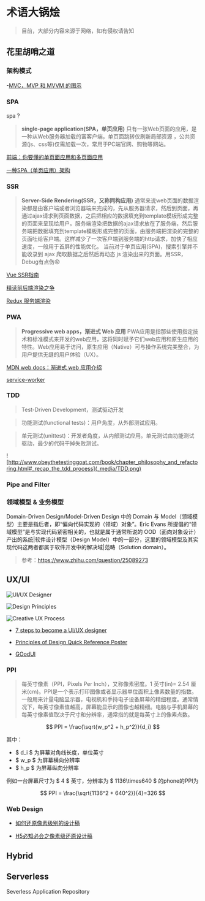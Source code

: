 # 术语大锅烩

>目前，大部分内容来源于网络，如有侵权请告知

## 花里胡哨之道

### 架构模式

-[MVC，MVP 和 MVVM 的图示](http://www.ruanyifeng.com/blog/2015/02/mvcmvp_mvvm.html)

### SPA

spa？

>**single-page application(SPA，单页应用)**
>只有一张Web页面的应用，是一种从Web服务器加载的富客户端，单页面跳转仅刷新局部资源 ，公共资源(js、css等)仅需加载一次，常用于PC端官网、购物等网站。

[前端：你要懂的单页面应用和多页面应用](https://juejin.im/post/5a0ea4ec6fb9a0450407725c)

[一种SPA（单页应用）架构](https://github.com/livoras/blog/issues/3)

### SSR

>**Server-Side Rendering(SSR，又称同构应用)**
>通常来说web页面的数据渲染都是由客户端或者浏览器端来完成的，先从服务器请求，然后到页面，再通过ajax请求到页面数据，之后把相应的数据填充到template模板形成完整的页面来呈现给用户。服务端渲染把数据的ajax请求放在了服务端，然后服务端把数据填充到template模板形成完整的页面，由服务端把渲染的完整的页面吐给客户端。这样减少了一次客户端到服务端的http请求，加快了相应速度，一般用于首屏的性能优化。
>当前对于单页应用(SPA)，搜索引擎并不能收录到 ajax 爬取数据之后然后再动态 js 渲染出来的页面。用SSR，Debug有点伤😟

[Vue SSR指南](https://ssr.vuejs.org/zh/)

[精读前后端渲染之争](https://github.com/camsong/blog/issues/8)

[Redux 服务端渲染](https://www.redux.org.cn/docs/recipes/ServerRendering.html)

### PWA

>**Progressive web apps，渐进式 Web 应用**
>PWA应用是指那些使用指定技术和标准模式来开发的web应用，这将同时赋予它们web应用和原生应用的特性。Web应用易于访问，原生应用（Native）可与操作系统完美整合，为用户提供无缝的用户体验（UX）。

[MDN web docs：渐进式 web 应用介绍](https://developer.mozilla.org/zh-CN/docs/Web/Progressive_web_apps/Introduction)

[service-worker](https://developers.google.com/web/fundamentals/primers/service-workers)

### TDD

>Test-Driven Development，测试驱动开发

>功能测试(functional tests)：用户角度，从外部测试应用。

>单元测试(unittest)：开发者角度，从内部测试应用。单元测试由功能测试驱动，最少的代码干掉失败测试。

![http://www.obeythetestinggoat.com/book/chapter_philosophy_and_refactoring.html#_recap_the_tdd_process](_media/TDD.png)

### Pipe and Filter

### 领域模型 & 业务模型

Domain-Driven Design/Model-Driven Design 中的 Domain 与 Model（领域模型）主要是指后者，即“偏向代码实现的（领域）对象”。Eric Evans 所提倡的“领域模型”是与实现代码紧密相关的，也就是属于通常所说的 OOD（面向对象设计）产出的系统|软件设计模型（Design Model）中的一部分，这里的领域模型及其实现代码这两者都属于软件开发中的解决域|范畴（Solution domain）。

> 参考：https://www.zhihu.com/question/25089273

## UX/UI

![UI/UX Designer](https://img.vim-cn.com/fb/de0173478bfa210942fc057dfd54ff8ed74017.png)

![Design Principles](https://img.vim-cn.com/5d/140f4e4fe5718d19aa5d1611851833c511ce75.jpg)

![Creative UX Process](https://img.vim-cn.com/ac/ee0a1f1c717ee1be4b9896d48715edc441b751.jpg)


- [7 steps to become a UI/UX designer](https://blog.nicolesaidy.com/7-steps-to-become-a-ui-ux-designer-8beed7639a95)

- [Principles of Design Quick Reference Poster](https://paper-leaf.com/blog/2012/10/principles-of-design-quick-reference-poster/)

- [GOodUI](https://goodui.org/#ideas-1)

### PPI

>每英寸像素（PPI，Pixels Per Inch），又称像素密度。1 英寸(in)= 2.54 厘米(cm)。PPI是一个表示打印图像或者显示器单位面积上像素数量的指数。一般用来计量电脑显示器，电视机和手持电子设备屏幕的精细程度。通常情况下，每英寸像素值越高，屏幕能显示的图像也越精细。电脑与手机屏幕的每英寸像素值取决于尺寸和分辨率，通常指的就是每英寸上的像素点数。

$$ PPI = \frac{\sqrt{w_p^2 + h_p^2}}{d_i} $$

其中：

- $ d_i $ 为屏幕对角线长度，单位英寸
- $ w_p $ 为屏幕横向分辨率
- $ h_p $ 为屏幕纵向分辨率

例如一台屏幕尺寸为 $ 4 $ 英寸，分辨率为 $ 1136\times640 $ 的phone的PPI为

$$ PPI = \frac{\sqrt{1136^2 + 640^2}}{4}=326 $$

### Web Design

- [如何还原像素级别的设计稿](https://yujiangshui.com/how-to-restore-the-design-draft-pixel-level/#%E4%BD%BF%E7%94%A8%E9%A9%AC%E5%85%8B%E9%B3%97%E9%87%8F%E5%8F%96%E7%B2%BE%E5%87%86%E5%B0%BA%E5%AF%B8)

- [H5必知必会之像素级还原设计稿](https://mp.weixin.qq.com/s?__biz=MzUxMTcwOTM4Mg==&mid=2247485119&idx=1&sn=54ef947dd075141b6d95475b0fd65009&chksm=f96edf16ce1956005cbeeb39701964b36b0bc646dac3641d0a3646b26e3d960b36bf145da76f&token=1260274724&lang=zh_CN#rd)

## Hybrid

## Serverless

Severless Application Repository